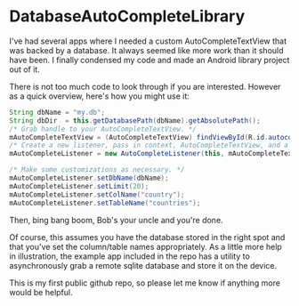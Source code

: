 DatabaseAutoCompleteLibrary
===========================

I've had several apps where I needed a custom AutoCompleteTextView that was backed by a database.  It always seemed like more work than it should have been.  I finally condensed my code and made an Android library project out of it.

There is not too much code to look through if you are interested.  However as a quick overview, here's how you might use it:

```java
String dbName = "my.db";
String dbDir  = this.getDatabasePath(dbName).getAbsolutePath();
/* Grab handle to your AutoCompleteTextView. */
mAutoCompleteTextView = (AutoCompleteTextView) findViewById(R.id.autocomplete_example);
/* Create a new listener, pass in context, AutoCompleteTextView, and a database name. */
mAutoCompleteListener = new AutoCompleteListener(this, mAutoCompleteTextView, dbName);

/* Make some customizations as necessary. */
mAutoCompleteListener.setDbName(dbName);
mAutoCompleteListener.setLimit(20);
mAutoCompleteListener.setColName("country");
mAutoCompleteListener.setTableName("countries");
```

Then, bing bang boom, Bob's your uncle and you're done.

Of course, this assumes you have the database stored in the right spot and that you've set the column/table names appropriately.  As a little more help in illustration, the example app included in the repo has a utility to asynchronously grab a remote sqlite database and store it on the device.

This is my first public github repo, so please let me know if anything more would be helpful.
